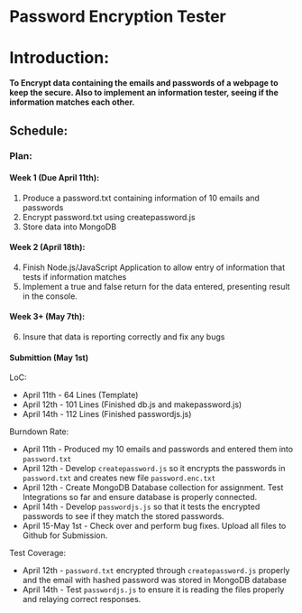 # Password Encryption Tester
# Introduction:
**To Encrypt data containing the emails and passwords of a webpage to keep the secure. Also to implement an information tester, seeing if the information matches each other.**

## Schedule:
### Plan:
#### Week 1 (Due April 11th):
1. Produce a password.txt containing information of 10 emails and passwords
2. Encrypt password.txt using createpassword.js
3. Store data into MongoDB
#### Week 2 (April 18th):
4. Finish Node.js/JavaScript Application to allow entry of information that tests if information matches
5. Implement a true and false return for the data entered, presenting result in the console.
#### Week 3+ (May 7th):
6. Insure that data is reporting correctly and fix any bugs
#### Submittion (May 1st)

LoC: 
- April 11th - 64 Lines (Template)
- April 12th - 101 Lines (Finished db.js and makepassword.js)
- April 14th - 112 Lines (Finished passwordjs.js)

Burndown Rate: 
- April 11th - Produced my 10 emails and passwords and entered them into `password.txt`
- April 12th - Develop `createpassword.js` so it encrypts the passwords in `password.txt` and creates new file `password.enc.txt`
- April 12th - Create MongoDB Database collection for assignment. Test Integrations so far and ensure database is properly connected.
- April 14th - Develop `passwordjs.js` so that it tests the encrypted passwords to see if they match the stored passwords.
- April 15-May 1st - Check over and perform bug fixes. Upload all files to Github for Submission.

Test Coverage: 
- April 12th - `password.txt` encrypted through `createpassword.js` properly and the email with hashed password was stored in MongoDB database
- April 14th - Test `passwordjs.js` to ensure it is reading the files properly and relaying correct responses.
